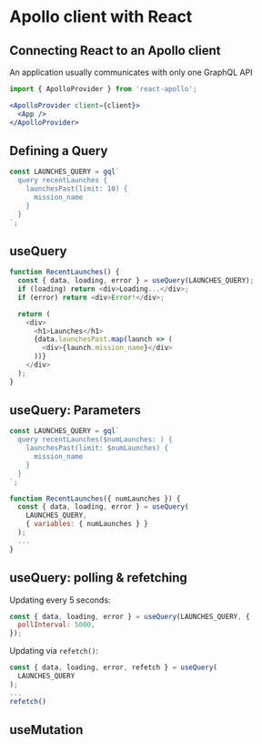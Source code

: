 # Apollo client with React

## Connecting React to an Apollo client

An application usually communicates with only one GraphQL API

```js
import { ApolloProvider } from 'react-apollo';
```

```jsx
<ApolloProvider client={client}>
  <App />
</ApolloProvider>
```

## Defining a Query

```js
const LAUNCHES_QUERY = gql`
  query recentLaunches {
    launchesPast(limit: 10) {
      mission_name
    }
  }
`;
```

## useQuery

```js
function RecentLaunches() {
  const { data, loading, error } = useQuery(LAUNCHES_QUERY);
  if (loading) return <div>Loading...</div>;
  if (error) return <div>Error!</div>;

  return (
    <div>
      <h1>Launches</h1>
      {data.launchesPast.map(launch => (
        <div>{launch.mission_name}</div>
      ))}
    </div>
  );
}
```

## useQuery: Parameters

```js
const LAUNCHES_QUERY = gql`
  query recentLaunches($numLaunches: ) {
    launchesPast(limit: $numLaunches) {
      mission_name
    }
  }
`;

function RecentLaunches({ numLaunches }) {
  const { data, loading, error } = useQuery(
    LAUNCHES_QUERY,
    { variables: { numLaunches } }
  );
  ...
}
```

## useQuery: polling & refetching

Updating every 5 seconds:

```js
const { data, loading, error } = useQuery(LAUNCHES_QUERY, {
  pollInterval: 5000,
});
```

Updating via `refetch()`:

```js
const { data, loading, error, refetch } = useQuery(
  LAUNCHES_QUERY
);
...
refetch()
```

## useMutation

